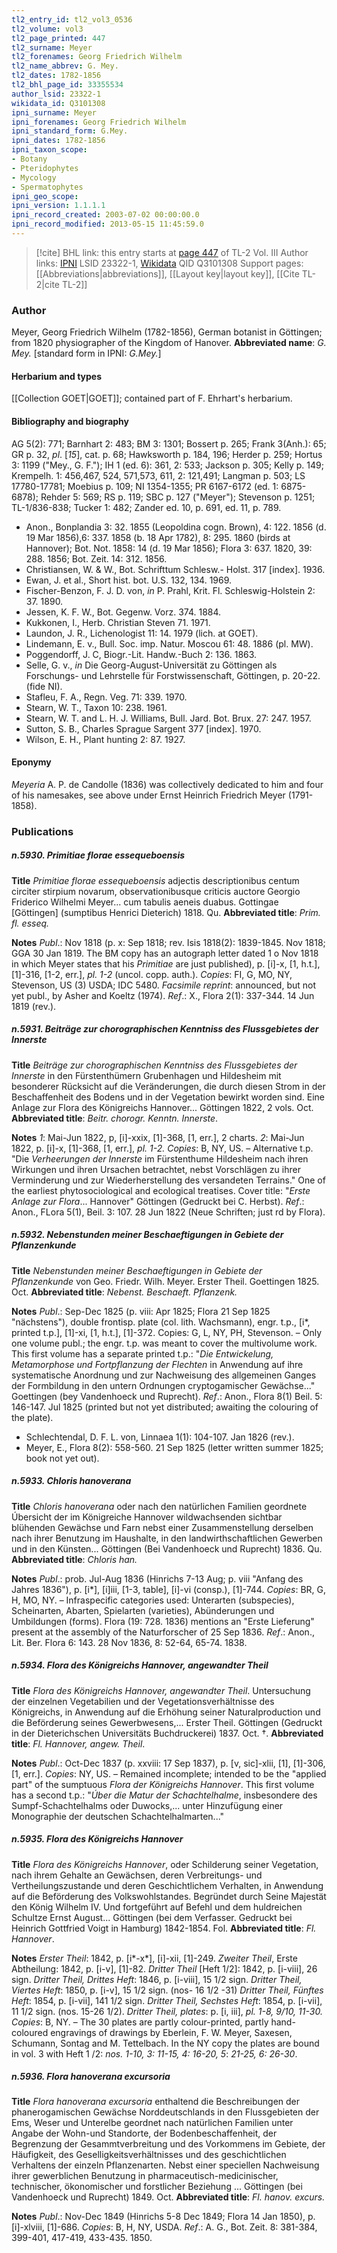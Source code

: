 ```yaml
---
tl2_entry_id: tl2_vol3_0536
tl2_volume: vol3
tl2_page_printed: 447
tl2_surname: Meyer
tl2_forenames: Georg Friedrich Wilhelm
tl2_name_abbrev: G. Mey.
tl2_dates: 1782-1856
tl2_bhl_page_id: 33355534
author_lsid: 23322-1
wikidata_id: Q3101308
ipni_surname: Meyer
ipni_forenames: Georg Friedrich Wilhelm
ipni_standard_form: G.Mey.
ipni_dates: 1782-1856
ipni_taxon_scope: 
- Botany
- Pteridophytes
- Mycology
- Spermatophytes
ipni_geo_scope: 
ipni_version: 1.1.1.1
ipni_record_created: 2003-07-02 00:00:00.0
ipni_record_modified: 2013-05-15 11:45:59.0
---
```


> [!cite] BHL link: this entry starts at [page 447](https://www.biodiversitylibrary.org/page/33355534) of TL-2 Vol. III
> Author links: [IPNI](https://www.ipni.org/a/23322-1) LSID 23322-1, [Wikidata](https://www.wikidata.org/wiki/Q3101308) QID Q3101308
> Support pages: [[Abbreviations|abbreviations]], [[Layout key|layout key]], [[Cite TL-2|cite TL-2]]

### Author

Meyer, Georg Friedrich Wilhelm (1782-1856), German botanist in Göttingen; from 1820 physiographer of the Kingdom of Hanover. 
**Abbreviated name**: *G. Mey.* \[standard form in IPNI: *G.Mey.*\]

#### Herbarium and types

[[Collection GOET|GOET]]; contained part of F. Ehrhart's herbarium.

#### Bibliography and biography

AG 5(2): 771; Barnhart 2: 483; BM 3: 1301; Bossert p. 265; Frank 3(Anh.): 65; GR p. 32, *pl*. \[*15*\], cat. p. 68; Hawksworth p. 184, 196; Herder p. 259; Hortus 3: 1199 ("Mey., G. F."); IH 1 (ed. 6): 361, 2: 533; Jackson p. 305; Kelly p. 149; Krempelh. 1: 456,467, 524, 571,573, 611, 2: 121,491; Langman p. 503; LS 17780-17781; Moebius p. 109; NI 1354-1355; PR 6167-6172 (ed. 1: 6875-6878); Rehder 5: 569; RS p. 119; SBC p. 127 ("Meyer"); Stevenson p. 1251; TL-1/836-838; Tucker 1: 482; Zander ed. 10, p. 691, ed. 11, p. 789.
- Anon., Bonplandia 3: 32. 1855 (Leopoldina cogn. Brown), 4: 122. 1856 (d. 19 Mar 1856),6: 337. 1858 (b. 18 Apr 1782), 8: 295. 1860 (birds at Hannover); Bot. Not. 1858: 14 (d. 19 Mar 1856); Flora 3: 637. 1820, 39: 288. 1856; Bot. Zeit. 14: 312. 1856.
- Christiansen, W. & W., Bot. Schrifttum Schlesw.- Holst. 317 \[index\]. 1936.
- Ewan, J. et al., Short hist. bot. U.S. 132, 134. 1969.
- Fischer-Benzon, F. J. D. von, *in* P. Prahl, Krit. Fl. Schleswig-Holstein 2: 37. 1890.
- Jessen, K. F. W., Bot. Gegenw. Vorz. 374. 1884.
- Kukkonen, I., Herb. Christian Steven 71. 1971.
- Laundon, J. R., Lichenologist 11: 14. 1979 (lich. at GOET).
- Lindemann, E. v., Bull. Soc. imp. Natur. Moscou 61: 48. 1886 (pl. MW).
- Poggendorff, J. C, Biogr.-Lit. Handw.-Buch 2: 136. 1863.
- Selle, G. v., *in* Die Georg-August-Universität zu Göttingen als Forschungs- und Lehrstelle für Forstwissenschaft, Göttingen, p. 20-22. (fide NI).
- Stafleu, F. A., Regn. Veg. 71: 339. 1970.
- Stearn, W. T., Taxon 10: 238. 1961.
- Stearn, W. T. and L. H. J. Williams, Bull. Jard. Bot. Brux. 27: 247. 1957.
- Sutton, S. B., Charles Sprague Sargent 377 \[index\]. 1970.
- Wilson, E. H., Plant hunting 2: 87. 1927.

#### Eponymy

*Meyeria* A. P. de Candolle (1836) was collectively dedicated to him and four of his namesakes, see above under Ernst Heinrich Friedrich Meyer (1791-1858).

### Publications

##### n.5930. Primitiae florae essequeboensis

**Title**
*Primitiae florae essequeboensis* adjectis descriptionibus centum circiter stirpium novarum, observationibusque criticis auctore Georgio Friderico Wilhelmi Meyer... cum tabulis aeneis duabus. Gottingae \[Göttingen\] (sumptibus Henrici Dieterich) 1818. Qu.
**Abbreviated title**: *Prim. fl. esseq.*

**Notes**
*Publ*.: Nov 1818 (p. x: Sep 1818; rev. Isis 1818(2): 1839-1845. Nov 1818; GGA 30 Jan 1819. The BM copy has an autograph letter dated 1 o Nov 1818 in which Meyer states that his *Primitiae* are just published), p. \[i\]-x, \[1, h.t.\], \[1\]-316, \[1-2, err.\], *pl. 1-2* (uncol. copp. auth.). *Copies*: FI, G, MO, NY, Stevenson, US (3) USDA; IDC 5480.
*Facsimile reprint*: announced, but not yet publ., by Asher and Koeltz (1974).
*Ref*.: X., Flora 2(1): 337-344. 14 Jun 1819 (rev.).

##### n.5931. Beiträge zur chorographischen Kenntniss des Flussgebietes der Innerste

**Title**
*Beiträge zur chorographischen Kenntniss des Flussgebietes der Innerste* in den Fürstenthümern Grubenhagen und Hildesheim mit besonderer Rücksicht auf die Veränderungen, die durch diesen Strom in der Beschaffenheit des Bodens und in der Vegetation bewirkt worden sind. Eine Anlage zur Flora des Königreichs Hannover... Göttingen 1822, 2 vols. Oct.
**Abbreviated title**: *Beitr. chorogr. Kenntn. Innerste*.

**Notes**
*1*: Mai-Jun 1822, p, \[i\]-xxix, \[1\]-368, \[1, err.\], 2 charts.
*2*: Mai-Jun 1822, p. \[i\]-x, \[1\]-368, \[1, err.\], *pl. 1-2. Copies*: B, NY, US. – Alternative t.p. "Die *Verheerungen der Innerste* im Fürstenthume Hildesheim nach ihren Wirkungen und ihren Ursachen betrachtet, nebst Vorschlägen zu ihrer Verminderung und zur Wiederherstellung des versandeten Terrains." One of the earliest phytosociological and ecological treatises. Cover title: "*Erste Anlage zur Flora*... Hannover" Göttingen (Gedruckt bei C. Herbst).
*Ref*.: Anon., FLora 5(1), Beil. 3: 107. 28 Jun 1822 (Neue Schriften; just rd by Flora).

##### n.5932. Nebenstunden meiner Beschaeftigungen in Gebiete der Pflanzenkunde

**Title**
*Nebenstunden meiner Beschaeftigungen in Gebiete der Pflanzenkunde* von Geo. Friedr. Wilh. Meyer. Erster Theil. Goettingen 1825. Oct.
**Abbreviated title**: *Nebenst. Beschaeft. Pflanzenk.*

**Notes**
*Publ*.: Sep-Dec 1825 (p. viii: Apr 1825; Flora 21 Sep 1825 "nächstens"), double frontisp. plate (col. lith. Wachsmann), engr. t.p., \[i\*, printed t.p.\], \[1\]-xi, \[1, h.t.\], \[1\]-372. Copies: G, L, NY, PH, Stevenson. – Only one volume publ.; the engr. t.p. was meant to cover the multivolume work. This first volume has a separate printed t.p.: "*Die Entwickelung, Metamorphose und Fortpflanzung der Flechten* in Anwendung auf ihre systematische Anordnung und zur Nachweisung des allgemeinen Ganges der Formbildung in den untern Ordnungen cryptogamischer Gewächse..." Goettingen (bey Vandenhoeck und Ruprecht).
*Ref*.: Anon., Flora 8(1) Beil. 5: 146-147. Jul 1825 (printed but not yet distributed; awaiting the colouring of the plate).
- Schlechtendal, D. F. L. von, Linnaea 1(1): 104-107. Jan 1826 (rev.).
- Meyer, E., Flora 8(2): 558-560. 21 Sep 1825 (letter written summer 1825; book not yet out).

##### n.5933. Chloris hanoverana

**Title**
*Chloris hanoverana* oder nach den natürlichen Familien geordnete Úbersicht der im Königreiche Hannover wildwachsenden sichtbar blühenden Gewächse und Farn nebst einer Zusammenstellung derselben nach ihrer Benutzung im Haushalte, in den landwirthschaftlichen Gewerben und in den Künsten... Göttingen (Bei Vandenhoeck und Ruprecht) 1836. Qu.
**Abbreviated title**: *Chloris han.*

**Notes**
*Publ*.: prob. Jul-Aug 1836 (Hinrichs 7-13 Aug; p. viii "Anfang des Jahres 1836"), p. \[i\*\], \[i\]iii, \[1-3, table\], \[i\]-vi (consp.), \[1\]-744. *Copies*: BR, G, H, MO, NY. – Infraspecific categories used: Unterarten (subspecies), Scheinarten, Abarten, Spielarten (varieties), Abünderungen und Umbildungen (forms). Flora (19: 728. 1836) mentions an "Erste Lieferung" present at the assembly of the Naturforscher of 25 Sep 1836.
*Ref*.: Anon., Lit. Ber. Flora 6: 143. 28 Nov 1836, 8: 52-64, 65-74. 1838.

##### n.5934. Flora des Königreichs Hannover, angewandter Theil

**Title**
*Flora des Königreichs Hannover, angewandter Theil*. Untersuchung der einzelnen Vegetabilien und der Vegetationsverhältnisse des Königreichs, in Anwendung auf die Erhöhung seiner Naturalproduction und die Beförderung seines Gewerbwesens,... Erster Theil. Göttingen (Gedruckt in der Dieterichschen Universitäts Buchdruckerei) 1837. Oct. †.
**Abbreviated title**: *Fl. Hannover, angew. Theil*.

**Notes**
*Publ*.: Oct-Dec 1837 (p. xxviii: 17 Sep 1837), p. \[v, sic\]-xlii, \[1\], \[1\]-306, \[1, err.\]. *Copies*: NY, US. – Remained incomplete; intended to be the "applied part" of the sumptuous *Flora der Königreichs Hannover*. This first volume has a second t.p.: "*Úber die Matur der Schachtelhalme*, insbesondere des Sumpf-Schachtelhalms oder Duwocks,... unter Hinzufügung einer Monographie der deutschen Schachtelhalmarten..."

##### n.5935. Flora des Königreichs Hannover

**Title**
*Flora des Königreichs Hannover*, oder Schilderung seiner Vegetation, nach ihrem Gehalte an Gewächsen, deren Verbreitungs- und Vertheilungszustande und deren Geschichtlichem Verhalten, in Anwendung auf die Beförderung des Volkswohlstandes. Begründet durch Seine Majestät den König Wilhelm IV. Und fortgeführt auf Befehl und dem huldreichen Schultze Ernst August... Göttingen (bei dem Verfasser. Gedruckt bei Heinrich Gottfried Voigt in Hamburg) 1842-1854. Fol.
**Abbreviated title**: *Fl. Hannover*.

**Notes**
*Erster Theil*: 1842, p. \[i\*-x\*\], \[i\]-xii, \[1\]-249.
*Zweiter Theil*, Erste Abtheilung: 1842, p. \[i-v\], \[1\]-82.
*Dritter Theil* \[Heft 1/2\]: 1842, p. \[i-viii\], 26 sign.
*Dritter Theil, Drittes Heft*: 1846, p. \[i-viii\], 15 1/2 sign.
*Dritter Theil, Viertes Heft*: 1850, p. \[i-v\], 15 1/2 sign. (nos- 16 1/2 -31) *Dritter Theil, Fünftes Heft*: 1854, p. \[i-vii\], 141 1/2 sign.
*Dritter Theil, Sechstes Heft*: 1854, p. \[i-vii\], 11 1/2 sign. (nos. 15-26 1/2).
*Dritter Theil, plates*: p. \[i, iii\], *pl. 1-8, 9/10, 11-30.*
*Copies*: B, NY. – The 30 plates are partly colour-printed, partly hand-coloured engravings of drawings by Eberlein, F. W. Meyer, Saxesen, Schumann, Sontag and M. Tettelbach. In the NY copy the plates are bound in vol. 3 with Heft 1 /2: *nos. 1-10, 3: 11-15, 4: 16-20, 5*:
*21-25, 6: 26-30*.

##### n.5936. Flora hanoverana excursoria

**Title**
*Flora hanoverana excursoria* enthaltend die Beschreibungen der phanerogamischen Gewächse Norddeutschlands in den Flussgebieten der Ems, Weser und Unterelbe geordnet nach natürlichen Familien unter Angabe der Wohn-und Standorte, der Bodenbeschaffenheit, der Begrenzung der Gesammtverbreitung und des Vorkommens im Gebiete, der Häufigkeit, des Geselligkeitsverhältnisses und des geschichtlichen Verhaltens der einzeln Pflanzenarten. Nebst einer speciellen Nachweisung ihrer gewerblichen Benutzung in pharmaceutisch-medicinischer, technischer, ökonomischer und forstlicher Beziehung ... Göttingen (bei Vandenhoeck und Ruprecht) 1849. Oct.
**Abbreviated title**: *Fl. hanov. excurs.*

**Notes**
*Publ*.: Nov-Dec 1849 (Hinrichs 5-8 Dec 1849; Flora 14 Jan 1850), p. \[i\]-xlviii, \[1\]-686.
*Copies*: B, H, NY, USDA.
*Ref*.: A. G., Bot. Zeit. 8: 381-384, 399-401, 417-419, 433-435. 1850.

